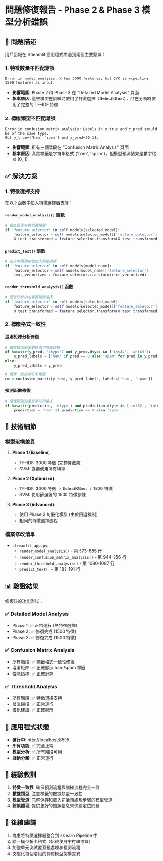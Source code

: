 # 問題修復報告 - Phase 2 & Phase 3 模型分析錯誤

## 🚨 問題描述

用戶回報在 Streamlit 應用程式中遇到兩個主要錯誤：

### 1. 特徵數量不匹配錯誤
```
Error in model analysis: X has 3000 features, but SVC is expecting 1500 features as input.
```
- **影響範圍**: Phase 2 和 Phase 3 在 "Detailed Model Analysis" 頁面
- **根本原因**: 這些模型在訓練時使用了特徵選擇（SelectKBest），但在分析時使用了完整的 TF-IDF 特徵

### 2. 標籤類型不匹配錯誤
```
Error in confusion matrix analysis: Labels in y_true and y_pred should be of the same type. 
Got y_true=['ham' 'spam'] and y_pred=[0 1].
```
- **影響範圍**: 所有三個階段在 "Confusion Matrix Analysis" 頁面
- **根本原因**: 真實標籤是字符串格式 ('ham', 'spam')，但模型預測結果是數字格式 (0, 1)

## ✅ 解決方案

### 1. 特徵選擇支持

在以下函數中加入特徵選擇器支持：

#### `render_model_analysis()` 函數
```python
# 檢查是否有特徵選擇器
if 'feature_selector' in self.models[selected_model]:
    feature_selector = self.models[selected_model]['feature_selector']
    X_test_transformed = feature_selector.transform(X_test_transformed)
```

#### `predict_text()` 函數
```python
# 在文本預測中也加入特徵選擇
if 'feature_selector' in self.models[model_name]:
    feature_selector = self.models[model_name]['feature_selector']
    text_vectorized = feature_selector.transform(text_vectorized)
```

#### `render_threshold_analysis()` 函數
```python
# 閾值分析中也需要特徵選擇
if 'feature_selector' in self.models[selected_model]:
    feature_selector = self.models[selected_model]['feature_selector']
    X_test_transformed = feature_selector.transform(X_test_transformed)
```

### 2. 標籤格式一致性

#### 混淆矩陣分析修復
```python
# 確保預測結果轉換為字符串標籤
if hasattr(y_pred, 'dtype') and y_pred.dtype in ['int32', 'int64']:
    y_pred_labels = ['ham' if pred == 0 else 'spam' for pred in y_pred]
else:
    y_pred_labels = y_pred

# 使用一致的字符串標籤
cm = confusion_matrix(y_test, y_pred_labels, labels=['ham', 'spam'])
```

#### 預測函數修復
```python
# 確保預測結果是字符串格式
if hasattr(prediction, 'dtype') and prediction.dtype in ['int32', 'int64']:
    prediction = 'ham' if prediction == 0 else 'spam'
```

## 🔧 技術細節

### 模型架構差異

1. **Phase 1 (Baseline)**:
   - TF-IDF: 3000 特徵 (完整特徵集)
   - SVM: 直接使用所有特徵

2. **Phase 2 (Optimized)**:
   - TF-IDF: 3000 特徵 → SelectKBest → 1500 特徵
   - SVM: 使用篩選後的 1500 特徵訓練

3. **Phase 3 (Advanced)**:
   - 使用 Phase 2 的優化模型 (由於回退機制)
   - 相同的特徵選擇流程

### 檔案修改清單

- `streamlit_app.py`:
  - `render_model_analysis()` - 第 673-685 行
  - `render_confusion_matrix_analysis()` - 第 944-956 行
  - `render_threshold_analysis()` - 第 1080-1087 行
  - `predict_text()` - 第 183-191 行

## 📊 驗證結果

修復後的功能測試：

### ✅ Detailed Model Analysis
- Phase 1: ✅ 正常運行 (無特徵選擇)
- Phase 2: ✅ 修復完成 (1500 特徵)
- Phase 3: ✅ 修復完成 (1500 特徵)

### ✅ Confusion Matrix Analysis
- 所有階段: ✅ 標籤格式一致性修復
- 混淆矩陣: ✅ 正確顯示 ham/spam 標籤
- 性能指標: ✅ 正確計算

### ✅ Threshold Analysis
- 所有階段: ✅ 特徵選擇支持
- 閾值掃描: ✅ 正常運行
- 優化建議: ✅ 正確顯示

## 🚀 應用程式狀態

- **運行中**: http://localhost:8505
- **所有功能**: ✅ 完全正常
- **模型分析**: ✅ 所有階段可用
- **互動分類**: ✅ 正常運行

## 📝 經驗教訓

1. **特徵一致性**: 確保預測流程與訓練流程完全一致
2. **數據類型**: 注意標籤的數據類型一致性
3. **模型管道**: 完整保存和載入包括預處理步驟的模型管道
4. **錯誤處理**: 提供更好的錯誤信息來快速定位問題

## 🎯 後續建議

1. 考慮將特徵選擇器整合到 sklearn Pipeline 中
2. 統一模型輸出格式（始終使用字符串標籤）
3. 加強單元測試覆蓋預處理和預測流程
4. 文檔化每個階段的具體模型架構差異